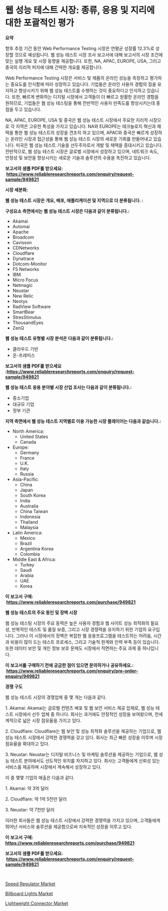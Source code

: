 <p><h1>웹 성능 테스트 시장: 종류, 응용 및 지리에 대한 포괄적인 평가</h1></p><p><strong>요약</strong></p>
<p><p>향후 추정 기간 동안 Web Performance Testing 시장은 연평균 성장률 12.3%로 성장할 것으로 예상됩니다. 웹 성능 테스트 시장 조사 보고서에 대해 보고서의 시장 조건에 맞는 실행 개요 및 시장 동향을 제공합니다. 또한, NA, APAC, EUROPE, USA, 그리고 중국의 지리적 퍼지에 대해 간략한 개요를 제공합니다.</p><p>Web Performance Testing 시장은 서비스 및 제품의 온라인 성능을 측정하고 평가하는 중요도를 인식함에 따라 성장하고 있습니다. 기업들은 온라인 사용자 경험의 질을 유지하고 향상시키기 위해 웹 성능 테스트를 수행하는 것이 중요하다고 인식하고 있습니다. 또한, 빠르게 변화하는 디지털 시장에서 고객들이 더 빠르고 원활한 온라인 경험을 원하므로, 기업들은 웹 성능 테스팅을 통해 전반적인 사용자 만족도를 향상시키는데 중점을 두고 있습니다.</p><p>NA, APAC, EUROPE, USA 및 중국은 웹 성능 테스트 시장에서 주요한 지리적 시장으로 각 지역은 고유한 특성을 가지고 있습니다. NA와 EUROPE는 테크놀로지 혁신과 채택을 통한 웹 성능 테스트의 성장을 견조히 하고 있으며, APAC와 중국은 빠르게 성장하는 온라인 시장과 접근성을 통해 웹 성능 테스트 시장의 새로운 기회를 만들어내고 있습니다. 미국은 웹 성능 테스트 기술을 선두주자로서 개발 및 채택을 증대시키고 있습니다.전반적으로, 웹 성능 테스트 시장은 글로벌 시장에서 성장하고 있으며, 네트워크 속도, 안정성 및 보안을 향상시키는 새로운 기술과 솔루션의 수용을 촉진하고 있습니다.</p></p>
<p><strong>보고서의 샘플 PDF를 받으세요: &nbsp;<a href="https://www.reliableresearchreports.com/enquiry/request-sample/949821">https://www.reliableresearchreports.com/enquiry/request-sample/949821</a></strong></p>
<p><strong>시장 세분화:</strong></p>
<p><strong> 웹 성능 테스트 시장은 개요, 배포, 애플리케이션 및 지역으로 더 분류됩니다. :</strong></p>
<p><strong>구성요소 측면에서는 웹 성능 테스트 시장은 다음과 같이 분류됩니다.:</strong></p>
<p><ul><li>Akamai</li><li>Automai</li><li>Apache</li><li>Broadcom</li><li>Cavisson</li><li>CDNetworks</li><li>Cloudflare</li><li>Dynatrace</li><li>Dotcom-Monitor</li><li>F5 Networks</li><li>IBM</li><li>Micro Focus</li><li>Netmagic</li><li>Neustar</li><li>New Relic</li><li>Neotys</li><li>RadView Software</li><li>SmartBear</li><li>StresStimulus</li><li>ThousandEyes</li><li>ZenQ</li></ul></p>
<p><strong> 웹 성능 테스트 유형별 시장 분석은 다음과 같이 분류됩니다.:</strong></p>
<p><ul><li>클라우드 기반</li><li>온-프레미스</li></ul></p>
<p><strong>보고서의 샘플 PDF를 받으세요 :<a href="https://www.reliableresearchreports.com/enquiry/request-sample/949821">https://www.reliableresearchreports.com/enquiry/request-sample/949821</a></strong></p>
<p><strong> 웹 성능 테스트 응용 분야별 시장 산업 조사는 다음과 같이 분류됩니다.:</strong></p>
<p><ul><li>중소기업</li><li>대규모 기업</li><li>정부 기관</li></ul></p>
<p><strong>지역 측면에서 웹 성능 테스트 지역별로 이용 가능한 시장 플레이어는 다음과 같습니다.:</strong></p>
<p><ul>
    <li>
        North America:
        <ul>
            <li>United States</li>
            <li>Canada</li>
        </ul>
    </li>
    <li>
        Europe:
        <ul>
            <li>Germany</li>
            <li>France</li>
            <li>U.K.</li>
            <li>Italy</li>
            <li>Russia</li>
        </ul>
    </li>
    <li>
        Asia-Pacific:
        <ul>
            <li>China</li>
            <li>Japan</li>
            <li>South Korea</li>
            <li>India</li>
            <li>Australia</li>
            <li>China Taiwan</li>
            <li>Indonesia</li>
            <li>Thailand</li>
            <li>Malaysia</li>
        </ul>
    </li>
    <li>
        Latin America:
        <ul>
            <li>Mexico</li>
            <li>Brazil</li>
            <li>Argentina Korea</li>
            <li>Colombia</li>
        </ul>
    </li>
    <li>
        Middle East & Africa:
        <ul>
            <li>Turkey</li>
            <li>Saudi</li>
            <li>Arabia</li>
            <li>UAE</li>
            <li>Korea</li>
        </ul>
    </li>
    </ul></p>
<p><strong>이 보고서 구매: &nbsp;<a href="https://www.reliableresearchreports.com/purchase/949821">https://www.reliableresearchreports.com/purchase/949821</a></strong></p>
<p><strong>웹 성능 테스트의 주요 동인 및 장벽 시장</strong></p>
<p><p>웹 성능 테스팅 시장의 주요 동력은 높은 사용자 경험과 웹 사이트 성능 최적화의 필요성, 반복적인 테스트 및 품질 보증, 그리고 시장 경쟁력을 유지하기 위한 기업의 요구입니다. 그러나 이 시장에서의 장벽은 복잡한 웹 응용프로그램을 테스트하는 어려움, 시간과 비용이 많이 드는 테스트 프로세스, 그리고 기술적 한계와 인력 부족 등이 있습니다. 또한 데이터 보안 및 개인 정보 보호 문제도 시장에서 직면하는 주요 과제 중 하나입니다.</p></p>
<p><strong>이 보고서를 구매하기 전에 궁금한 점이 있으면 문의하거나 공유하세요.: &nbsp;<a href="https://www.reliableresearchreports.com/enquiry/pre-order-enquiry/949821">https://www.reliableresearchreports.com/enquiry/pre-order-enquiry/949821</a></strong></p>
<p><strong>경쟁 구도</strong></p>
<p><p>웹 성능 테스트 시장의 경쟁업체 중 몇 개는 다음과 같다.</p><p>1. Akamai: Akamai는 글로벌 컨텐츠 배포 및 웹 보안 서비스 제공 업체로, 웹 성능 테스트 시장에서 선두 업체 중 하나다. 회사는 과거에도 안정적인 성장을 보여왔으며, 전세계적으로 넓은 시장 점유율을 가지고 있다.</p><p>2. Cloudflare: Cloudflare는 웹 보안 및 성능 최적화 솔루션을 제공하는 기업으로, 웹 성능 테스트 시장에서 강력한 경쟁력을 갖고 있다. 회사는 최근 빠른 성장을 이루며 시장 점유율을 확대하고 있다.</p><p>3. Neustar: Neustar는 디지털 비즈니스 및 마케팅 솔루션을 제공하는 기업으로, 웹 성능 테스트 분야에서도 선도적인 위치를 차지하고 있다. 회사는 고객들에게 신뢰성 있는 서비스를 제공하며 시장에서 계속해서 성장하고 있다.</p><p>이 중 몇몇 기업의 매출은 다음과 같다.</p><p>1. Akamai: 약 3억 달러</p><p>2. Cloudflare: 약 1억 5천만 달러</p><p>3. Neustar: 약 7천만 달러</p><p>이러한 회사들은 웹 성능 테스트 시장에서 강력한 경쟁력을 가지고 있으며, 고객들에게 뛰어난 서비스와 솔루션을 제공함으로써 지속적인 성장을 이루고 있다.</p></p>
<p><strong>이 보고서 구매: &nbsp; <a href="https://www.reliableresearchreports.com/purchase/949821">https://www.reliableresearchreports.com/purchase/949821</a></strong></p>
<p><strong>보고서의 샘플 PDF를 받으세요: &nbsp;<a href="https://www.reliableresearchreports.com/enquiry/request-sample/949821">https://www.reliableresearchreports.com/enquiry/request-sample/949821</a></strong><strong></strong></p>
<p>&nbsp;</p>
<p><p><a href="https://github.com/redneck06/Market-Research-Report-List-2/blob/main/speed-regulator-market.md">Speed Regulator Market</a></p><p><a href="https://github.com/nicoletavirag/Market-Research-Report-List-2/blob/main/billboard-lights-market.md">Billboard Lights Market</a></p><p><a href="https://github.com/peachesmcdowel1/Market-Research-Report-List-2/blob/main/lightweight-connector-market.md">Lightweight Connector Market</a></p></p>